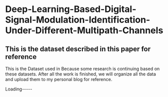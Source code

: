 # Deep-Learning-Based-Digital-Signal-Modulation-Identification-Under-Different-Multipath-Channels
This is the dataset described in this paper for reference
---------------------------------------------------------------------------------------------------------------
This is the Dataset used in <Deep Learning-Based Digital Signal Modulation Identification Under Different Multipath Channels>
Because some research is continuing based on these datasets.
After all the work is finished, we will organize all the data and upload them to my personal blog for reference.

Loading-----
